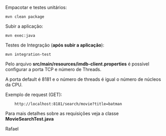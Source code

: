  
 Empacotar e testes unitários:
 
    mvn clean package
 
 Subir a aplicação:
    
    mvn exec:java
 
 
 Testes de Integração (**após subir a aplicação**):
 
    mvn integration-test
 
 
 Pelo arquivo **src/main/resources/imdb-client.properties** é possível configurar a porta TCP e número de Threads.
 
 A porta default é 8181 e o número de threads é igual o número de núcleos da CPU.
 
 Exemplo de request (GET):
        
        http://localhost:8181/search/movie?title=batman 
        

Para mais detalhes sobre as requisições veja a classe **MovieSearchTest.java**

Rafael        
